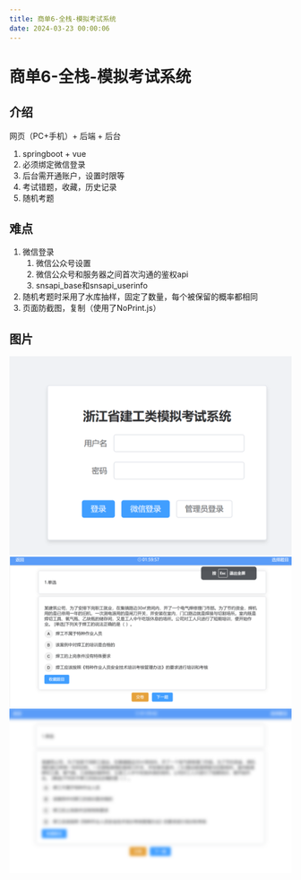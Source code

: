 ```yaml
---
title: 商单6-全栈-模拟考试系统
date: 2024-03-23 00:00:06
---
```


# 商单6-全栈-模拟考试系统

## 介绍

网页（PC+手机）+ 后端 + 后台

1. springboot + vue
2. 必须绑定微信登录
3. 后台需开通账户，设置时限等
4. 考试错题，收藏，历史记录
5. 随机考题

## 难点
1. 微信登录
   1. 微信公众号设置
   2. 微信公众号和服务器之间首次沟通的鉴权api
   3. snsapi_base和snsapi_userinfo
2. 随机考题时采用了水库抽样，固定了数量，每个被保留的概率都相同
3. 页面防截图，复制（使用了NoPrint.js）

## 图片

![alt text](attachments/商单6-全栈-模拟考试系统/image.png)
![alt text](attachments/商单6-全栈-模拟考试系统/image-1.png)
![alt text](attachments/商单6-全栈-模拟考试系统/image-2.png)